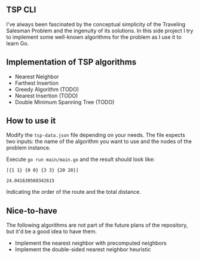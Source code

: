 ## TSP CLI

I've always been fascinated by the conceptual simplicity of the Traveling Salesman Problem and the ingenuity of its solutions. In this side project I try to implement some well-known algorithms for the problem as I use it to learn Go.

## Implementation of TSP algorithms

- Nearest Neighbor
- Farthest Insertion
- Greedy Algorithm (TODO)
- Nearest Insertion (TODO)
- Double Minimum Spanning Tree (TODO)

## How to use it

Modify the <code>tsp-data.json</code> file depending on your needs. The file expects two inputs: the name of the algorithm you want to use and the nodes of the problem instance.

Execute <code>go run main/main.go</code> and the result should look like:

<code>[{1 1} {0 0} {3 3} {20 20}]</code>

<code>24.041630560342615</code>

Indicating the order of the route and the total distance.

## Nice-to-have

The following algorithms are not part of the future plans of the repository, but it'd be a good idea to have them.

- Implement the nearest neighbor with precomputed neighbors
- Implement the double-sided nearest neighbor heuristic

